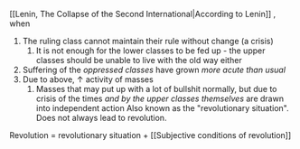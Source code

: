 

[[Lenin, The Collapse of the Second International|According to Lenin]] , when
1. The ruling class cannot maintain their rule without change (a crisis)
	1. It is not enough for the lower classes to be fed up - the upper classes should be unable to live with the old way either
2. Suffering of the _oppressed classes_ have grown _more acute than usual_
3. Due to above, ↑ activity of masses
	1. Masses that may put up with a lot of bullshit normally, but due to crisis of the times _and by the upper classes themselves_ are drawn into independent action
Also known as the "revolutionary situation". Does not always lead to revolution.

Revolution =  revolutionary situation + [[Subjective conditions of revolution]]